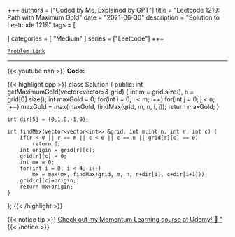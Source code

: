 
+++
authors = ["Coded by Me, Explained by GPT"]
title = "Leetcode 1219: Path with Maximum Gold"
date = "2021-06-30"
description = "Solution to Leetcode 1219"
tags = [
    
]
categories = [
    "Medium"
]
series = ["Leetcode"]
+++



[`Problem Link`](https://leetcode.com/problems/path-with-maximum-gold/description/)

---
{{< youtube nan >}}
**Code:**

{{< highlight cpp >}}
class Solution {
public:
    int getMaximumGold(vector<vector<int>>& grid) {
        int m = grid.size(), n = grid[0].size();
        int maxGold = 0;
        for(int i = 0; i < m; i++)
            for(int j = 0; j < n; j++)
                maxGold = max(maxGold, findMax(grid, m, n, i, j));
        return maxGold;
    }
    
    int dir[5] = {0,1,0,-1,0};
    
    int findMax(vector<vector<int>> &grid, int m,int n, int r, int c) {
        if(r < 0 || r == m || c < 0 || c == n || grid[r][c] == 0)
            return 0;
        int origin = grid[r][c];
        grid[r][c] = 0;
        int mx = 0;
        for(int i = 0; i < 4; i++)
            mx = max(mx, findMax(grid, m, n, r+dir[i], c+dir[i+1]));
        grid[r][c]=origin;
        return mx+origin;
    }
};
{{< /highlight >}}



{{< notice tip >}}
[Check out my Momentum Learning course at Udemy! 🚀 "](https://www.udemy.com/course/blind-75-the-data-structures-and-algorithms-essentials/)
{{< /notice >}}

